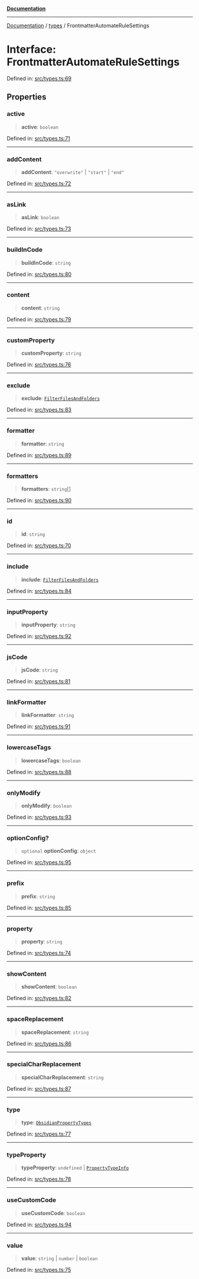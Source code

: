 [**Documentation**](../../README.md)

***

[Documentation](../../README.md) / [types](../README.md) / FrontmatterAutomateRuleSettings

# Interface: FrontmatterAutomateRuleSettings

Defined in: [src/types.ts:69](https://github.com/Christian-Me/folder-to-tags-plugin/blob/a733ed2c2245ed051659b6c3e9c71ef47c30835a/src/types.ts#L69)

## Properties

### active

> **active**: `boolean`

Defined in: [src/types.ts:71](https://github.com/Christian-Me/folder-to-tags-plugin/blob/a733ed2c2245ed051659b6c3e9c71ef47c30835a/src/types.ts#L71)

***

### addContent

> **addContent**: `"overwrite"` \| `"start"` \| `"end"`

Defined in: [src/types.ts:72](https://github.com/Christian-Me/folder-to-tags-plugin/blob/a733ed2c2245ed051659b6c3e9c71ef47c30835a/src/types.ts#L72)

***

### asLink

> **asLink**: `boolean`

Defined in: [src/types.ts:73](https://github.com/Christian-Me/folder-to-tags-plugin/blob/a733ed2c2245ed051659b6c3e9c71ef47c30835a/src/types.ts#L73)

***

### buildInCode

> **buildInCode**: `string`

Defined in: [src/types.ts:80](https://github.com/Christian-Me/folder-to-tags-plugin/blob/a733ed2c2245ed051659b6c3e9c71ef47c30835a/src/types.ts#L80)

***

### content

> **content**: `string`

Defined in: [src/types.ts:79](https://github.com/Christian-Me/folder-to-tags-plugin/blob/a733ed2c2245ed051659b6c3e9c71ef47c30835a/src/types.ts#L79)

***

### customProperty

> **customProperty**: `string`

Defined in: [src/types.ts:76](https://github.com/Christian-Me/folder-to-tags-plugin/blob/a733ed2c2245ed051659b6c3e9c71ef47c30835a/src/types.ts#L76)

***

### exclude

> **exclude**: [`FilterFilesAndFolders`](FilterFilesAndFolders.md)

Defined in: [src/types.ts:83](https://github.com/Christian-Me/folder-to-tags-plugin/blob/a733ed2c2245ed051659b6c3e9c71ef47c30835a/src/types.ts#L83)

***

### formatter

> **formatter**: `string`

Defined in: [src/types.ts:89](https://github.com/Christian-Me/folder-to-tags-plugin/blob/a733ed2c2245ed051659b6c3e9c71ef47c30835a/src/types.ts#L89)

***

### formatters

> **formatters**: `string`[]

Defined in: [src/types.ts:90](https://github.com/Christian-Me/folder-to-tags-plugin/blob/a733ed2c2245ed051659b6c3e9c71ef47c30835a/src/types.ts#L90)

***

### id

> **id**: `string`

Defined in: [src/types.ts:70](https://github.com/Christian-Me/folder-to-tags-plugin/blob/a733ed2c2245ed051659b6c3e9c71ef47c30835a/src/types.ts#L70)

***

### include

> **include**: [`FilterFilesAndFolders`](FilterFilesAndFolders.md)

Defined in: [src/types.ts:84](https://github.com/Christian-Me/folder-to-tags-plugin/blob/a733ed2c2245ed051659b6c3e9c71ef47c30835a/src/types.ts#L84)

***

### inputProperty

> **inputProperty**: `string`

Defined in: [src/types.ts:92](https://github.com/Christian-Me/folder-to-tags-plugin/blob/a733ed2c2245ed051659b6c3e9c71ef47c30835a/src/types.ts#L92)

***

### jsCode

> **jsCode**: `string`

Defined in: [src/types.ts:81](https://github.com/Christian-Me/folder-to-tags-plugin/blob/a733ed2c2245ed051659b6c3e9c71ef47c30835a/src/types.ts#L81)

***

### linkFormatter

> **linkFormatter**: `string`

Defined in: [src/types.ts:91](https://github.com/Christian-Me/folder-to-tags-plugin/blob/a733ed2c2245ed051659b6c3e9c71ef47c30835a/src/types.ts#L91)

***

### lowercaseTags

> **lowercaseTags**: `boolean`

Defined in: [src/types.ts:88](https://github.com/Christian-Me/folder-to-tags-plugin/blob/a733ed2c2245ed051659b6c3e9c71ef47c30835a/src/types.ts#L88)

***

### onlyModify

> **onlyModify**: `boolean`

Defined in: [src/types.ts:93](https://github.com/Christian-Me/folder-to-tags-plugin/blob/a733ed2c2245ed051659b6c3e9c71ef47c30835a/src/types.ts#L93)

***

### optionConfig?

> `optional` **optionConfig**: `object`

Defined in: [src/types.ts:95](https://github.com/Christian-Me/folder-to-tags-plugin/blob/a733ed2c2245ed051659b6c3e9c71ef47c30835a/src/types.ts#L95)

***

### prefix

> **prefix**: `string`

Defined in: [src/types.ts:85](https://github.com/Christian-Me/folder-to-tags-plugin/blob/a733ed2c2245ed051659b6c3e9c71ef47c30835a/src/types.ts#L85)

***

### property

> **property**: `string`

Defined in: [src/types.ts:74](https://github.com/Christian-Me/folder-to-tags-plugin/blob/a733ed2c2245ed051659b6c3e9c71ef47c30835a/src/types.ts#L74)

***

### showContent

> **showContent**: `boolean`

Defined in: [src/types.ts:82](https://github.com/Christian-Me/folder-to-tags-plugin/blob/a733ed2c2245ed051659b6c3e9c71ef47c30835a/src/types.ts#L82)

***

### spaceReplacement

> **spaceReplacement**: `string`

Defined in: [src/types.ts:86](https://github.com/Christian-Me/folder-to-tags-plugin/blob/a733ed2c2245ed051659b6c3e9c71ef47c30835a/src/types.ts#L86)

***

### specialCharReplacement

> **specialCharReplacement**: `string`

Defined in: [src/types.ts:87](https://github.com/Christian-Me/folder-to-tags-plugin/blob/a733ed2c2245ed051659b6c3e9c71ef47c30835a/src/types.ts#L87)

***

### type

> **type**: [`ObsidianPropertyTypes`](../type-aliases/ObsidianPropertyTypes.md)

Defined in: [src/types.ts:77](https://github.com/Christian-Me/folder-to-tags-plugin/blob/a733ed2c2245ed051659b6c3e9c71ef47c30835a/src/types.ts#L77)

***

### typeProperty

> **typeProperty**: `undefined` \| [`PropertyTypeInfo`](../type-aliases/PropertyTypeInfo.md)

Defined in: [src/types.ts:78](https://github.com/Christian-Me/folder-to-tags-plugin/blob/a733ed2c2245ed051659b6c3e9c71ef47c30835a/src/types.ts#L78)

***

### useCustomCode

> **useCustomCode**: `boolean`

Defined in: [src/types.ts:94](https://github.com/Christian-Me/folder-to-tags-plugin/blob/a733ed2c2245ed051659b6c3e9c71ef47c30835a/src/types.ts#L94)

***

### value

> **value**: `string` \| `number` \| `boolean`

Defined in: [src/types.ts:75](https://github.com/Christian-Me/folder-to-tags-plugin/blob/a733ed2c2245ed051659b6c3e9c71ef47c30835a/src/types.ts#L75)
